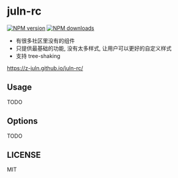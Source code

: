 # juln-rc

[![NPM version](https://img.shields.io/npm/v/juln-rc.svg?style=flat)](https://npmjs.org/package/juln-rc) [![NPM downloads](http://img.shields.io/npm/dm/juln-rc.svg?style=flat)](https://npmjs.org/package/juln-rc)

- 有很多社区里没有的组件
- 只提供最基础的功能, 没有太多样式, 让用户可以更好的自定义样式
- 支持 tree-shaking

<https://z-juln.github.io/juln-rc/>

## Usage

TODO

## Options

TODO

## LICENSE

MIT

